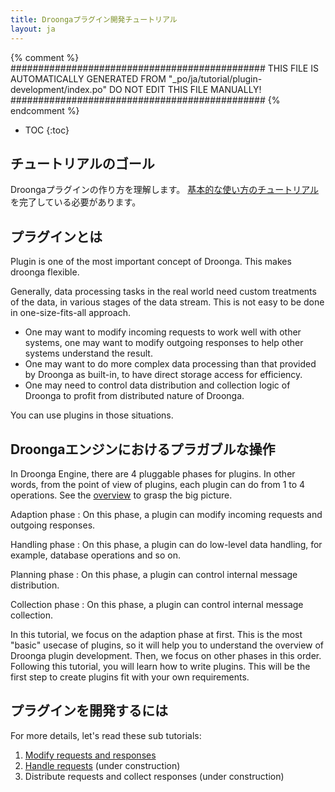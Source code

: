 ```yaml
---
title: Droongaプラグイン開発チュートリアル
layout: ja
---
```


{% comment %}
##############################################
  THIS FILE IS AUTOMATICALLY GENERATED FROM
  "_po/ja/tutorial/plugin-development/index.po"
  DO NOT EDIT THIS FILE MANUALLY!
##############################################
{% endcomment %}


* TOC
{:toc}

## チュートリアルのゴール

Droongaプラグインの作り方を理解します。
[基本的な使い方のチュートリアル][basic tutorial]を完了している必要があります。


## プラグインとは

Plugin is one of the most important concept of Droonga.
This makes droonga flexible.

Generally, data processing tasks in the real world need custom treatments of the data, in various stages of the data stream. This is not easy to be done in one-size-fits-all approach.

 * One may want to modify incoming requests to work well with other systems, one may want to modify outgoing responses to help other systems understand the result.
 * One may want to do more complex data processing than that provided by Droonga as built-in, to have direct storage access for efficiency.
 * One may need to control data distribution and collection logic of Droonga to profit from distributed nature of Droonga.

You can use plugins in those situations.

## Droongaエンジンにおけるプラガブルな操作

In Droonga Engine, there are 4 pluggable phases for plugins.
In other words, from the point of view of plugins, each plugin can do from 1 to 4 operations.
See the [overview][] to grasp the big picture.

Adaption phase
: On this phase, a plugin can modify incoming requests and outgoing responses.

Handling phase
: On this phase, a plugin can do low-level data handling, for example, database operations and so on.

Planning phase
: On this phase, a plugin can control internal message distribution.

Collection phase
: On this phase, a plugin can control internal message collection.

In this tutorial, we focus on the adaption phase at first. This is the most "basic" usecase of plugins, so it will help you to understand the overview of Droonga plugin development.
Then, we focus on other phases in this order.
Following this tutorial, you will learn how to write plugins. This will be the first step to create plugins fit with your own requirements.

## プラグインを開発するには

For more details, let's read these sub tutorials:

 1. [Modify requests and responses][adapter]
 2. [Handle requests][handler] (under construction)
 3. Distribute requests and collect responses (under construction)


  [basic tutorial]: ../basic/
  [overview]: ../../overview/
  [adapter]: ./adapter/
  [handler]: ./handler/
  [distribute-collect]: ./distribute-collect/
